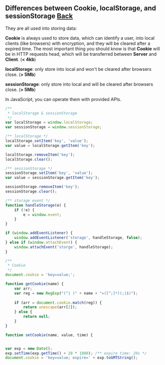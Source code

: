 ## Differences between Cookie, localStorage, and sessionStorage [Back](./qa.md)

They are all used into storing data:

**Cookie** is always used to store data, which can identify a user, into local clients (like browsers) with encryption, and they will be cleared after a expired time. The most important thing you should know is that **Cookie** will be in HTTP requests head, which will be transferred between **Server** and **Client**. (**< 4kb**)

**localStorage**: only store into local and won't be cleared after browsers close. (**> 5Mb**)

**sessionStorage**: only store into local and will be cleared after browsers close. (**> 5Mb**)

In JavaScript, you can operate them with provided APIs.

```js
/**
 * localStorage & sessionStorage
 */
var localStorage = window.localStorage;
var sessionStorage = window.sessionStorage;

/** localStorage */
localStorage.setItem('key', 'value');
var value = localStorage.getItem('key');

localStorage.removeItem('key');
localStorage.clear();

/** sessionStorage */
sessionStorage.setItem('key', 'value');
var value = sessionStorage.getItem('key');

sessionStorage.removeItem('key');
sessionStorage.clear();

/** storage event */
function handleStorage(e) {
    if (!e) {
        e = window.event;
    }
}

if (window.addEventListener) {
    window.addEventListener('storage', handleStorage, false);
} else if (window.attachEvent) {
    window.attachEvent('storge', handleStorage);
}

/**
 * Cookie
 */
document.cookie = 'key=value;';

function getCookie(name) {
    var arr;
    var reg = new RegExp("(^| )" + name + "=([^;]*)(;|$)");
    
    if (arr = document.cookie.match(reg)) {
        return unescape(arr[2]);
    } else {
        return null;
    }
}

function setCookie(name, value, time) {


var exp = new Date();
exp.setTime(exp.getTime() + 20 * 1000); /** expire time: 20s */
document.cookie = 'key=value; expire=' + exp.toGMTString();
```